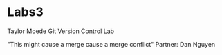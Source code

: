 # Labs3

Taylor Moede
Git Version Control Lab

"This might cause a merge cause a merge conflict"
Partner: Dan Nguyen
